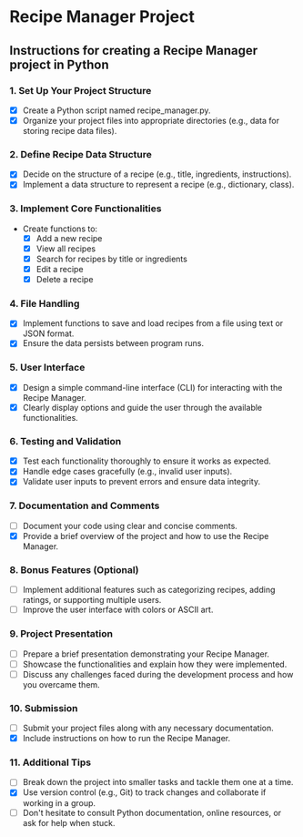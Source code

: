 # Recipe Manager Project

## Instructions for creating a Recipe Manager project in Python

### 1. Set Up Your Project Structure

- [x] Create a Python script named recipe_manager.py.
- [x] Organize your project files into appropriate directories (e.g., data for storing recipe data files).

### 2. Define Recipe Data Structure

- [x]  Decide on the structure of a recipe (e.g., title, ingredients, instructions).
- [x] Implement a data structure to represent a recipe (e.g., dictionary, class).

### 3. Implement Core Functionalities

- Create functions to:
  - [x] Add a new recipe
  - [x] View all recipes
  - [x] Search for recipes by title or ingredients
  - [x] Edit a recipe
  - [x] Delete a recipe

### 4. File Handling

- [x] Implement functions to save and load recipes from a file using text or JSON format.
- [x] Ensure the data persists between program runs.

### 5. User Interface

- [x] Design a simple command-line interface (CLI) for interacting with the Recipe Manager.
- [x] Clearly display options and guide the user through the available functionalities.

### 6. Testing and Validation

- [x] Test each functionality thoroughly to ensure it works as expected.
- [x] Handle edge cases gracefully (e.g., invalid user inputs).
- [x] Validate user inputs to prevent errors and ensure data integrity.

### 7. Documentation and Comments

- [ ] Document your code using clear and concise comments.
- [x] Provide a brief overview of the project and how to use the Recipe Manager.

### 8. Bonus Features (Optional)

- [ ] Implement additional features such as categorizing recipes, adding ratings, or supporting multiple users.
- [ ] Improve the user interface with colors or ASCII art.

### 9. Project Presentation

- [ ] Prepare a brief presentation demonstrating your Recipe Manager.
- [ ] Showcase the functionalities and explain how they were implemented.
- [ ] Discuss any challenges faced during the development process and how you overcame them.

### 10. Submission

- [ ] Submit your project files along with any necessary documentation.
- [x] Include instructions on how to run the Recipe Manager.

### 11. Additional Tips

- [ ] Break down the project into smaller tasks and tackle them one at a time.
- [x] Use version control (e.g., Git) to track changes and collaborate if working in a group.
- [ ] Don't hesitate to consult Python documentation, online resources, or ask for help when stuck.
